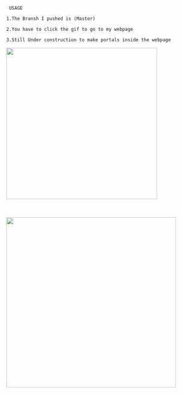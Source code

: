<code> USAGE </code>
<p><code>1.The Bransh I pushed is (Master)</code></p>
<p><code>2.You have to click the gif to go to my webpage</code></p>
<p><code>3.Still Under construction to make portals inside the webpage</code></p>

<div id="header" align="Left">
<a href=" https://loftyvirus.github.io/radiant.github.io/">
<img border="0"  src="https://media0.giphy.com/media/Ai6jGrjxJAp4Y8vVeF/200w.webp?cid=ecf05e473rd1hotbftyx9dhjt0xp8dn7jxdft802imlbf4ul&rid=200w.webp&ct=g" width="400" height="400"></a>
</div>
</p>
<br>
</br>
<img src="https://media1.giphy.com/media/lNY0a9aJgFcCaDn1nw/200w.webp?cid=ecf05e47dwawxgsvvjw7dxhdi0qndgo4fwdmfx3ehoz6crh3&rid=200w.webp&ct=g" height="450" width="450">

